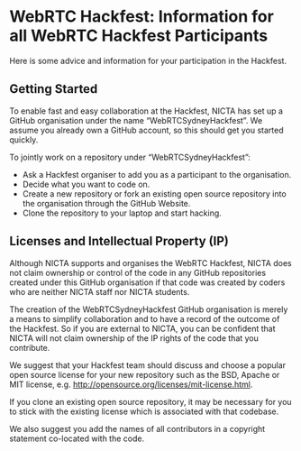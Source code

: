 WebRTC Hackfest: Information for all WebRTC Hackfest Participants
===

Here is some advice and information for your participation in the Hackfest.

Getting Started
---

To enable fast and easy collaboration at the Hackfest, NICTA has set up a GitHub organisation under the name “WebRTCSydneyHackfest”.  We assume you already own a GitHub account, so this should get you started quickly.

To jointly work on a repository under “WebRTCSydneyHackfest”:

* Ask a Hackfest organiser to add you as a participant to the organisation.
* Decide what you want to code on.
*	Create a new repository or fork an existing open source repository into the organisation through the GitHub Website.
*	Clone the repository to your laptop and start hacking.

Licenses and Intellectual Property (IP)
---

Although NICTA supports and organises the WebRTC Hackfest, NICTA does not claim ownership or control of the code in any GitHub repositories created under this GitHub organisation if that code was created by coders who are neither NICTA staff nor NICTA students.

The creation of the WebRTCSydneyHackfest GitHub organisation is merely a means to simplify collaboration and to have a record of the outcome of the Hackfest. So if you are external to NICTA, you can be confident that NICTA will not claim ownership of the IP rights of the code that you contribute.

We suggest that your Hackfest team should discuss and choose a popular open source license for your new repository such as the BSD, Apache or MIT license, e.g. http://opensource.org/licenses/mit-license.html.

If you clone an existing open source repository, it may be necessary for you to stick with the existing license which is associated with that codebase.

We also suggest you add the names of all contributors in a copyright statement co-located with the code.
